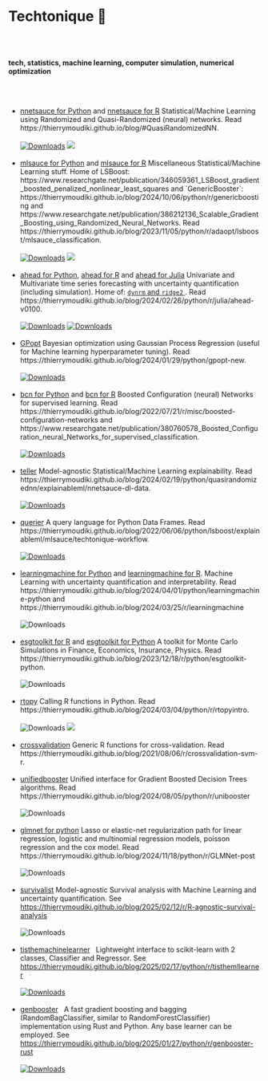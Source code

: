 # Techtonique 👋

<br>
<br>

<p>
<b>tech, statistics, machine learning, computer simulation, numerical optimization</b>
</p>

<br>
<br>

<ul>

<li> <a href="https://github.com/Techtonique/nnetsauce">nnetsauce for Python</a> and <a href="https://github.com/Techtonique/nnetsauce_r">nnetsauce for R</a> Statistical/Machine Learning using Randomized and Quasi-Randomized (neural) networks. Read https://thierrymoudiki.github.io/blog/#QuasiRandomizedNN. &nbsp; 
  <br>
  <br>
  <a href="https://pepy.tech/project/nnetsauce"><img alt="Downloads" src="https://static.pepy.tech/badge/nnetsauce" /></a> <a href="https://anaconda.org/conda-forge/nnetsauce"> <img src="https://img.shields.io/conda/dn/conda-forge/nnetsauce.svg" /> </a> </li>
  <br>

<li> <a href="https://github.com/Techtonique/mlsauce">mlsauce for Python</a> and <a href="https://github.com/Techtonique/mlsauce_r">mlsauce for R</a> Miscellaneous Statistical/Machine Learning stuff. Home of LSBoost: https://www.researchgate.net/publication/346059361_LSBoost_gradient_boosted_penalized_nonlinear_least_squares and `GenericBooster`: https://thierrymoudiki.github.io/blog/2024/10/06/python/r/genericboosting and https://www.researchgate.net/publication/386212136_Scalable_Gradient_Boosting_using_Randomized_Neural_Networks. Read https://thierrymoudiki.github.io/blog/2023/11/05/python/r/adaopt/lsboost/mlsauce_classification. &nbsp; 
  <br>
  <br>
  <a href="https://pepy.tech/project/mlsauce"><img alt="Downloads" src="https://static.pepy.tech/badge/mlsauce" /></a> <a href="https://anaconda.org/conda-forge/mlsauce"> <img src="https://img.shields.io/conda/dn/conda-forge/mlsauce.svg" /> </a> </li>
  <br>

<li> <a href="https://github.com/Techtonique/ahead_python">ahead for Python</a>, <a href="https://github.com/Techtonique/ahead">ahead for R</a> and <a href="https://github.com/Techtonique/Ahead.jl">ahead for Julia</a> Univariate and Multivariate time series forecasting with uncertainty quantification (including simulation). Home of:  <a href="https://www.researchgate.net/publication/378877579_ahead_Univariate_and_multivariate_time_series_forecasting_with_uncertainty_quantification_including_simulation_approaches" /> <code>dynrm</code> and <code>ridge2</code> </a>. Read https://thierrymoudiki.github.io/blog/2024/02/26/python/r/julia/ahead-v0100. &nbsp; 
  <br>
  <br>
  <a href="https://pepy.tech/project/ahead"><img alt="Downloads" src="https://static.pepy.tech/badge/ahead" /></a> <a href="https://anaconda.org/conda-forge/ahead_python"><img alt="Downloads" src="https://img.shields.io/conda/dn/conda-forge/ahead_python.svg" /></a> </li>
  <br>

<li> <a href="https://github.com/Techtonique/GPopt">GPopt</a> Bayesian optimization using Gaussian Process Regression (useful for Machine learning hyperparameter tuning). Read https://thierrymoudiki.github.io/blog/2024/01/29/python/gpopt-new. &nbsp; 
  <br>
  <br>
  <a href="https://pepy.tech/project/gpopt"><img alt="Downloads" src="https://static.pepy.tech/badge/gpopt" /></a> </li>
  <br>

<li> <a href="https://github.com/Techtonique/bcn_python">bcn for Python</a> and <a href="https://github.com/Techtonique/bcn">bcn for R</a> Boosted Configuration (neural) Networks for supervised learning. Read https://thierrymoudiki.github.io/blog/2022/07/21/r/misc/boosted-configuration-networks and https://www.researchgate.net/publication/380760578_Boosted_Configuration_neural_Networks_for_supervised_classification. &nbsp; 
  <br>
  <br>
  <a href="https://pepy.tech/project/bcn"><img alt="Downloads" src="https://static.pepy.tech/badge/bcn" /></a></li>
  <br>

<li> <a href="https://github.com/Techtonique/teller">teller</a> Model-agnostic Statistical/Machine Learning explainability. Read https://thierrymoudiki.github.io/blog/2024/02/19/python/quasirandomizednn/explainableml/nnetsauce-dl-data. &nbsp; <a href="https://pepy.tech/project/the-teller">
  <br>
  <br>
  <img alt="Downloads" src="https://static.pepy.tech/badge/the-teller" /></a> </li>
  <br>

<li> <a href="https://github.com/Techtonique/querier">querier</a> A query language for Python Data Frames. Read https://thierrymoudiki.github.io/blog/2022/06/06/python/lsboost/explainableml/mlsauce/techtonique-workflow. &nbsp; <a href="https://pepy.tech/project/querier">
  <br>
  <br>
  <img alt="Downloads" src="https://static.pepy.tech/badge/querier" /></a> </li>
  <br>

<li> <a href="https://github.com/Techtonique/learningmachine_python">learningmachine for Python</a> and <a href="https://github.com/Techtonique/learningmachine">learningmachine for R</a>. Machine Learning with uncertainty quantification and interpretability. Read https://thierrymoudiki.github.io/blog/2024/04/01/python/learningmachine-python and https://thierrymoudiki.github.io/blog/2024/03/25/r/learningmachine
  <br>
  <br>
  <img alt="Downloads" src="https://static.pepy.tech/badge/learningmachine" /> </li></a> </li>
  <br>

<li> <a href="https://github.com/Techtonique/esgtoolkit">esgtoolkit for R</a> and <a href="https://github.com/Techtonique/esgtoolkit_python">esgtoolkit for Python</a>  A toolkit for Monte Carlo Simulations in Finance, Economics, Insurance, Physics. Read https://thierrymoudiki.github.io/blog/2023/12/18/r/python/esgtoolkit-python.
  <br>
  <br>
  <img alt="Downloads" src="https://static.pepy.tech/badge/esgtoolkit" /> </li>
  <br>

<li> <a href="https://github.com/Techtonique/rtopy">rtopy</a> Calling R functions in Python. Read https://thierrymoudiki.github.io/blog/2024/03/04/python/r/rtopyintro.
  <br>
  <br>
  <img alt="Downloads" src="https://static.pepy.tech/badge/rtopy" /> <a href="https://anaconda.org/conda-forge/rtopy"> <img src="https://img.shields.io/conda/dn/conda-forge/rtopy.svg" /> </a> </li>
  <br>

<li> <a href="https://github.com/Techtonique/crossvalidation">crossvalidation</a> Generic R functions for cross-validation. Read https://thierrymoudiki.github.io/blog/2021/08/06/r/crossvalidation-svm-r. </li>
<br>


<li> <a href="https://github.com/thierrymoudiki/unifiedbooster">unifiedbooster</a> Unified interface for Gradient Boosted Decision Trees algorithms. Read https://thierrymoudiki.github.io/blog/2024/08/05/python/r/unibooster
  <br>
  <br>
  <img alt="Downloads" src="https://static.pepy.tech/badge/unifiedbooster" /> </li></a> </li>
  <br>

<li> <a href="https://github.com/thierrymoudiki/glmnetforpython">glmnet for python</a> Lasso or elastic-net regularization path for linear regression, logistic and multinomial regression models, poisson regression and the cox model. Read https://thierrymoudiki.github.io/blog/2024/11/18/python/r/GLMNet-post
  <br>
  <br>
  <img alt="Downloads" src="https://static.pepy.tech/badge/glmnetforpython" /> </li></a> </li>
  <br>

 <li> <a href="https://github.com/Techtonique/survivalist">survivalist</a> Model-agnostic Survival analysis with Machine Learning and uncertainty quantification. See <a href="https://thierrymoudiki.github.io/blog/2025/02/12/r/R-agnostic-survival-analysis">https://thierrymoudiki.github.io/blog/2025/02/12/r/R-agnostic-survival-analysis</a>
  <br>
  <br>
  <img alt="Downloads" src="https://static.pepy.tech/badge/survivalist" /> </li></a> </li>
  <br>

  <li> <a href="https://github.com/Techtonique/tisthemachinelearner">tisthemachinelearner</a> &nbsp; Lightweight interface to scikit-learn with 2 classes, Classifier and Regressor. See <a href="https://thierrymoudiki.github.io/blog/2025/02/17/python/r/tisthemllearner">https://thierrymoudiki.github.io/blog/2025/02/17/python/r/tisthemllearner</a>
  <br>
  <br> <a href="https://pepy.tech/project/tisthemachinelearner"><img alt="Downloads" src="https://static.pepy.tech/badge/tisthemachinelearner" /></a></li>
  <br>
  
<li>
  <a href="https://github.com/Techtonique/genbooster">genbooster</a> &nbsp; A fast gradient boosting and bagging (RandomBagClassifier, similar to RandomForestClassifier) implementation using Rust and Python. Any base learner can be employed. See <a href="https://thierrymoudiki.github.io/blog/2025/01/27/python/r/genbooster-rust">https://thierrymoudiki.github.io/blog/2025/01/27/python/r/genbooster-rust</a>
  <br>
  <br> 
  <a href="https://pepy.tech/project/genbooster"><img alt="Downloads" src="https://static.pepy.tech/badge/genbooster" /></a>
  <br>
</li>
  
</ul>
